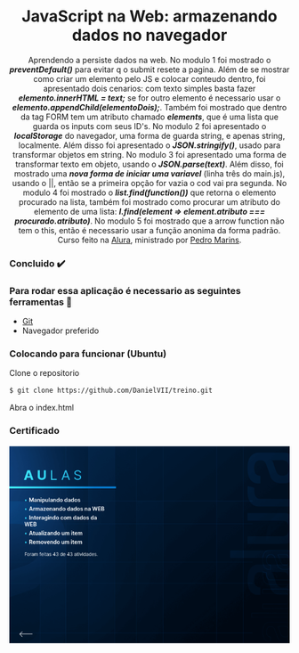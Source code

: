 <h1 align="center">JavaScript na Web: armazenando dados no navegador</h1>
<p align="center">
    Aprendendo a persiste dados na web. No modulo 1 foi mostrado o <em><strong>preventDefault()</strong></em> para evitar q o submit resete a pagina. Além de se mostrar como criar um elemento pelo JS e colocar conteudo dentro, foi apresentado dois cenarios: com texto simples basta fazer <em><strong>elemento.innerHTML = text;</strong></em> se for outro elemento é necessario usar o <em><strong>elemento.appendChild(elementoDois);</strong></em>. Também foi mostrado que dentro da tag FORM tem um atributo chamado <em><strong>elements</strong></em>, que é uma lista que guarda os inputs com seus ID's. No modulo 2 foi apresentado o <em><strong>localStorage</strong></em> do navegador, uma forma de guarda string, e apenas string, localmente. Além disso foi apresentado o <em><strong>JSON.stringify()</strong></em>, usado para transformar objetos em string. No modulo 3 foi apresentado uma forma de transformar texto em objeto, usando o <em><strong>JSON.parse(text)</strong></em>. Além disso, foi mostrado uma <em><strong>nova forma de iniciar uma variavel</strong></em> (linha três do main.js), usando o ||, então se a primeira opção for vazia o cod vai pra segunda. No modulo 4 foi mostrado o <em><strong>list.find(function())</strong></em> que retorna o elemento procurado na lista, também foi mostrado como procurar um atributo do elemento de uma lista: <em><strong>l.find(element => element.atributo === procurado.atributo)</strong></em>. No modulo 5 foi mostrado que a arrow function não tem o this, então é necessario usar a função anonima da forma padrão.
    Curso feito na <a href="https://cursos.alura.com.br/">Alura</a>, ministrado por
    <a href="https://www.linkedin.com/in/pedromarins/">Pedro Marins</a>.
</p>

### Concluido :heavy_check_mark:

### Para rodar essa aplicação é necessario as seguintes ferramentas :bookmark_tabs:

<ul>
    <li><a href="https://git-scm.com">Git</a></li>
    <li>Navegador preferido</li>
</ul>

### Colocando para funcionar (Ubuntu)

<P>Clone o repositorio</p>

```bash
$ git clone https://github.com/DanielVII/treino.git
```

<p>Abra o index.html</p>

### Certificado

<img src="JavaScript-Front/003-JS-Armazenando-Dados-Na-WEB/resumoAulas.png"/>

